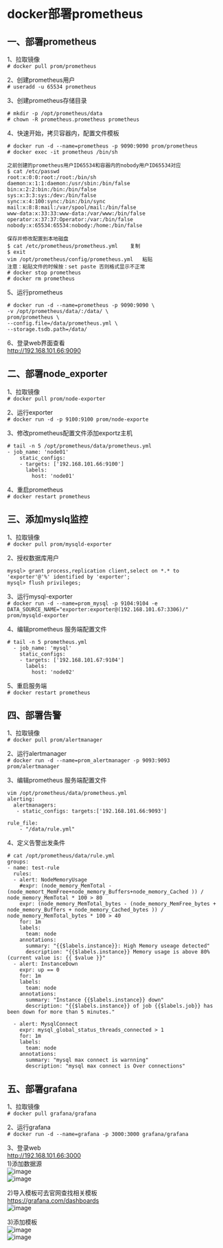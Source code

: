 docker部署prometheus
===================

一、部署prometheus
------------------
1、拉取镜像  
``` # docker pull prom/prometheus ```  

2、创建prometheus用户  
``` # useradd -u 65534 prometheus ```  

3、创建prometheus存储目录  
```
# mkdir -p /opt/prometheus/data
# chown -R prometheus.prometheus prometheus
```  

4、快速开始，拷贝容器内，配置文件模板  
```
# docker run -d --name=prometheus -p 9090:9090 prom/prometheus
# docker exec -it prometheus /bin/sh

之前创建的prometheus用户ID65534和容器内的nobody用户ID65534对应
$ cat /etc/passwd 
root:x:0:0:root:/root:/bin/sh
daemon:x:1:1:daemon:/usr/sbin:/bin/false
bin:x:2:2:bin:/bin:/bin/false
sys:x:3:3:sys:/dev:/bin/false
sync:x:4:100:sync:/bin:/bin/sync
mail:x:8:8:mail:/var/spool/mail:/bin/false
www-data:x:33:33:www-data:/var/www:/bin/false
operator:x:37:37:Operator:/var:/bin/false
nobody:x:65534:65534:nobody:/home:/bin/false

保存并修改配置到本地磁盘
$ cat /etc/prometheus/prometheus.yml    复制
$ exit
vim /opt/prometheus/config/prometheus.yml   粘贴
注意：粘贴文件的时候按：set paste 否则格式显示不正常
# docker stop prometheus
# docker rm prometheus
```  

5、运行prometheus  
```
# docker run -d --name=prometheus -p 9090:9090 \
-v /opt/prometheus/data/:/data/ \
prom/prometheus \
--config.file=/data/prometheus.yml \
--storage.tsdb.path=/data/
```  
6、登录web界面查看  
http://192.168.101.66:9090  

二、部署node_exporter  
------------------
1、拉取镜像  
``` # docker pull prom/node-exporter ```  

2、运行exporter  
``` # docker run -d -p 9100:9100 prom/node-exporte ```  

3、修改prometheus配置文件添加exportz主机  
```
# tail -n 5 /opt/prometheus/data/prometheus.yml
- job_name: 'node01'
    static_configs:
    - targets: ['192.168.101.66:9100']
      labels:
        host: 'node01'
```  
4、重启prometheus  
``` # docker restart prometheus ```  

三、添加myslq监控  
----------------
1、拉取镜像  
``` # docker pull prom/mysqld-exporter ```  

2、授权数据库用户  
``` 
mysql> grant process,replication client,select on *.* to 'exporter'@'%' identified by 'exporter'; 
mysql> flush privileges;
```  

3、运行mysql-exporter  
``` # docker run -d --name=prom_mysql -p 9104:9104 -e DATA_SOURCE_NAME="exporter:exporter@(192.168.101.67:3306)/" prom/mysqld-exporter ```  

4、编辑prometheus 服务端配置文件  
```
# tail -n 5 prometheus.yml 
  - job_name: 'mysql'
    static_configs:
    - targets: ['192.168.101.67:9104']
      labels:
        host: 'node02'
```  

5、重启服务端  
``` # docker restart prometheus ```  

四、部署告警  
------------
1、拉取镜像  
``` # docker pull prom/alertmanager ```  

2、运行alertmanager  
``` # docker run -d --name=prom_alertmanager -p 9093:9093 prom/alertmanager ```  

3、编辑prometheus 服务端配置文件  
```
vim /opt/prometheus/data/prometheus.yml
alerting:
  alertmanagers:
   - static_configs: targets:['192.168.101.66:9093']

rule_file:
	- "/data/rule.yml"
```  

4、定义告警出发条件  
```
# cat /opt/prometheus/data/rule.yml 
groups:
- name: test-rule
  rules:
  - alert: NodeMemoryUsage
    #expr: (node_memory_MemTotal - (node_memort_MemFree+node_memory_Buffers+node_memory_Cached )) / node_memory_MemTotal * 100 > 80
    expr: (node_memory_MemTotal_bytes - (node_memory_MemFree_bytes + node_memory_Buffers + node_memory_Cached_bytes )) / node_memory_MemTotal_bytes * 100 > 40
    for: 1m
    labels:
      team: node
    annotations:
      summary: "{{$labels.instance}}: High Memory useage detected"
      description: "{{$labels.instance}} Memory usage is above 80% (current value is: {{ $value }}"
  - alert: InstanceDown
    expr: up == 0
    for: 1m
    labels:
      team: node
    annotations:
      summary: "Instance {{$labels.instance}} down"
      description: "{{$labels.instance}} of job {{$labels.job}} has been down for more than 5 minutes."

  - alert: MysqlConnect
    expr: mysql_global_status_threads_connected > 1
    for: 1m
    labels:
      team: node
    annotations:
      summary: "mysql max connect is warnning"
      description: "mysql max connect is Over connections"
```  

五、部署grafana  
--------------
1、拉取镜像  
``` # docker pull grafana/grafana ```  

2、运行grafana  
``` # docker run -d --name=grafana -p 3000:3000 grafana/grafana ```  

3、登录web  
http://192.168.101.66:3000  
1)添加数据源  
![image](https://github.com/mykubernetes/linux-install/blob/master/image/grafana1.png)  
![image](https://github.com/mykubernetes/linux-install/blob/master/image/grafana2.png)  

2)导入模板可去官网查找相关模板  
https://grafana.com/dashboards  
![image](https://github.com/mykubernetes/linux-install/blob/master/image/grafana4.png)  

3)添加模板  
![image](https://github.com/mykubernetes/linux-install/blob/master/image/grafana3.png)  
![image](https://github.com/mykubernetes/linux-install/blob/master/image/grafana5.png)  


